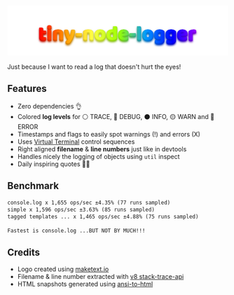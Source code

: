 <p align="center">
    <img alt="tiny-node-logger" src="https://raw.githubusercontent.com/glromeo/tiny-node-logger/main/logo.svg">
</p>

Just because I want to read a log that doesn't hurt the eyes!

## Features

* Zero dependencies 👌
* Colored **log levels** for ⚪ TRACE, 🔵 DEBUG, ⚫ INFO, 🟡 WARN and 🔴 ERROR
* Timestamps and flags to easily spot warnings (!) and errors (X)
* Uses [Virtual Terminal](https://docs.microsoft.com/en-us/windows/console/console-virtual-terminal-sequences) 
  control sequences
* Right aligned **filename** & **line numbers** just like in devtools
* Handles nicely the logging of objects using `util` inspect
* Daily inspiring quotes 🤦‍♂️

## Benchmark
```
console.log x 1,655 ops/sec ±4.35% (77 runs sampled)
simple x 1,596 ops/sec ±3.63% (85 runs sampled)
tagged templates ... x 1,465 ops/sec ±4.88% (75 runs sampled)

Fastest is console.log ...BUT NOT BY MUCH!!!
```

## Credits

* Logo created using [maketext.io](https://maketext.io)
* Filename & line number extracted with [v8 stack-trace-api](https://v8.dev/docs/stack-trace-api)
* HTML snapshots generated using [ansi-to-html](https://github.com/rburns/ansi-to-html)
